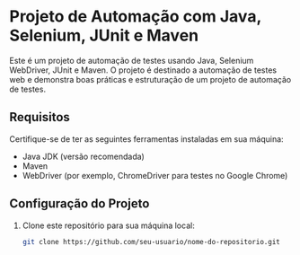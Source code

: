 # Projeto de Automação com Java, Selenium, JUnit e Maven

Este é um projeto de automação de testes usando Java, Selenium WebDriver, JUnit e Maven. O projeto é destinado a automação de testes web e demonstra boas práticas e estruturação de um projeto de automação de testes.

## Requisitos

Certifique-se de ter as seguintes ferramentas instaladas em sua máquina:

- Java JDK (versão recomendada)
- Maven
- WebDriver (por exemplo, ChromeDriver para testes no Google Chrome)

## Configuração do Projeto

1. Clone este repositório para sua máquina local:

   ```bash
   git clone https://github.com/seu-usuario/nome-do-repositorio.git
